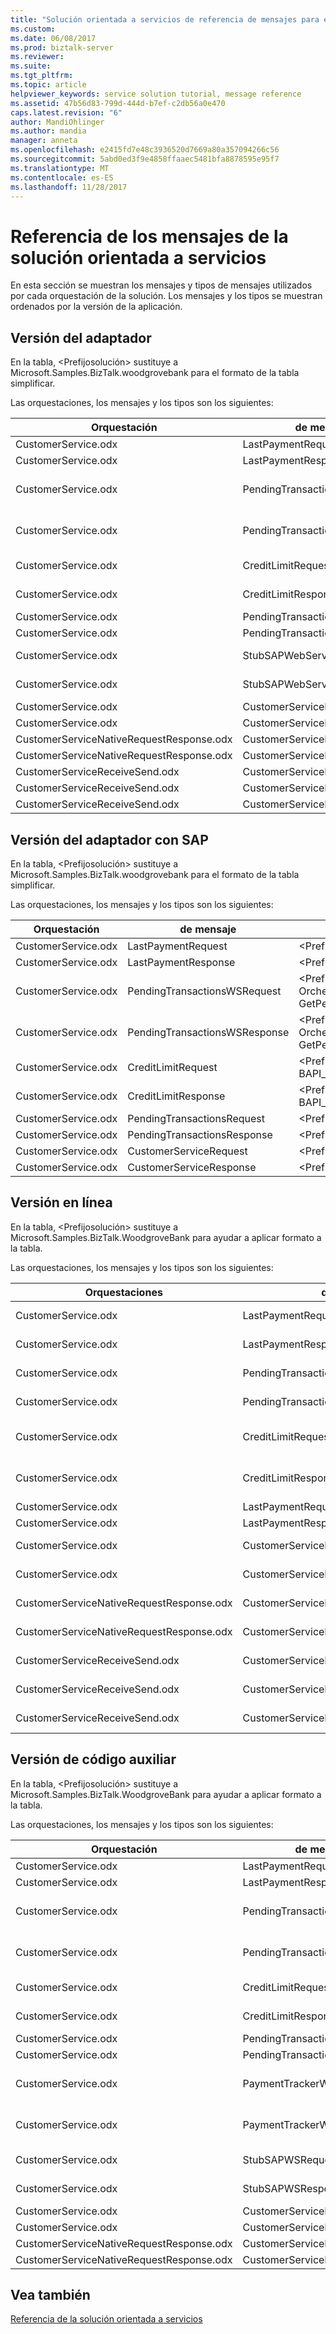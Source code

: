 ```yaml
---
title: "Solución orientada a servicios de referencia de mensajes para el servicio | Documentos de Microsoft"
ms.custom: 
ms.date: 06/08/2017
ms.prod: biztalk-server
ms.reviewer: 
ms.suite: 
ms.tgt_pltfrm: 
ms.topic: article
helpviewer_keywords: service solution tutorial, message reference
ms.assetid: 47b56d83-799d-444d-b7ef-c2db56a0e470
caps.latest.revision: "6"
author: MandiOhlinger
ms.author: mandia
manager: anneta
ms.openlocfilehash: e2415fd7e48c3936520d7669a80a357094266c56
ms.sourcegitcommit: 5abd0ed3f9e4858ffaaec5481bfa8878595e95f7
ms.translationtype: MT
ms.contentlocale: es-ES
ms.lasthandoff: 11/28/2017
---
```

# <a name="message-reference-for-the-service-oriented-solution"></a>Referencia de los mensajes de la solución orientada a servicios
En esta sección se muestran los mensajes y tipos de mensajes utilizados por cada orquestación de la solución. Los mensajes y los tipos se muestran ordenados por la versión de la aplicación.  
  
## <a name="adapter-version"></a>Versión del adaptador  
 En la tabla, \<Prefijosolución\> sustituye a Microsoft.Samples.BizTalk.woodgrovebank para el formato de la tabla simplificar.  
  
 Las orquestaciones, los mensajes y los tipos son los siguientes:  
  
|Orquestación|de mensaje|Tipo de mensaje|  
|-------------------|-------------|------------------|  
|CustomerService.odx|LastPaymentRequest|\<Prefijosolución\>. Schemas.LastPaymentRequest|  
|CustomerService.odx|LastPaymentResponse|\<Prefijosolución\>. Schemas.LastPaymentResponse|  
|CustomerService.odx|PendingTransactionsWSRequest|\<Prefijosolución\>. Orchestrations.Adapter.PendTransWS.PendingTransactionsWebService_. GetPendingTransactions_request|  
|CustomerService.odx|PendingTransactionsWSResponse|\<Prefijosolución\>. Orchestrations.Adapter.PendTransWS.PendingTransactionsWebService_. GetPendingTransactions_response|  
|CustomerService.odx|CreditLimitRequest|\<Prefijosolución\>. Schemas.BAPI_BANKACCT_GET_DETAIL. BAPI_BANKACCT_GET_DETAIL_Request|  
|CustomerService.odx|CreditLimitResponse|\<Prefijosolución\>. Schemas.BAPI_BANKACCT_GET_DETAIL. BAPI_BANKACCT_GET_DETAIL_Response|  
|CustomerService.odx|PendingTransactionsRequest|\<Prefijosolución\>. Schemas.PendingTransactionsRequest|  
|CustomerService.odx|PendingTransactionsResponse|\<Prefijosolución\>. Schemas.PendingTransactionsResponse|  
|CustomerService.odx|StubSAPWebServiceRequest|\<Prefijosolución\>. Orchestrations.Adapter.StubSAPWS.StubSAPWS_. GetAccountDetails_request|  
|CustomerService.odx|StubSAPWebServiceResponse|\<Prefijosolución\>. Orchestrations.Adapter.StubSAPWS.StubSAPWS_. GetAccountDetails_response|  
|CustomerService.odx|CustomerServiceRequest|\<Prefijosolución\>. Schemas.CustomerServiceRequest|  
|CustomerService.odx|CustomerServiceResponse|\<Prefijosolución\>. Schemas.CustomerServiceResponse|  
|CustomerServiceNativeRequestResponse.odx|CustomerServiceRequest|\<Prefijosolución\>. Schemas.CustomerServiceRequest|  
|CustomerServiceNativeRequestResponse.odx|CustomerServiceResponse|\<Prefijosolución\>. Schemas.CustomerServiceResponse|  
|CustomerServiceReceiveSend.odx|CustomerServiceResponse2|\<Prefijosolución\>. Schemas.CustomerServiceResponse|  
|CustomerServiceReceiveSend.odx|CustomerServiceResponse|\<Prefijosolución\>. Schemas.CustomerServiceResponse|  
|CustomerServiceReceiveSend.odx|CustomerServiceRequest|\<Prefijosolución\>. Schemas.CustomerServiceRequest|  
  
## <a name="adapter-with-sap-version"></a>Versión del adaptador con SAP  
 En la tabla, \<Prefijosolución\> sustituye a Microsoft.Samples.BizTalk.woodgrovebank para el formato de la tabla simplificar.  
  
 Las orquestaciones, los mensajes y los tipos son los siguientes:  
  
|Orquestación|de mensaje|Tipo de mensaje|  
|-------------------|-------------|------------------|  
|CustomerService.odx|LastPaymentRequest|\<Prefijosolución\>. Schemas.LastPaymentRequest|  
|CustomerService.odx|LastPaymentResponse|\<Prefijosolución\>. Schemas.LastPaymentResponse|  
|CustomerService.odx|PendingTransactionsWSRequest|\<Prefijosolución\>. Orchestrations.Adapter.PendTransWS.PendingTransactionsWebService_. GetPendingTransactions_request|  
|CustomerService.odx|PendingTransactionsWSResponse|\<Prefijosolución\>. Orchestrations.Adapter.PendTransWS.PendingTransactionsWebService_. GetPendingTransactions_response|  
|CustomerService.odx|CreditLimitRequest|\<Prefijosolución\>. Schemas.BAPI_BANKACCT_GET_DETAIL. BAPI_BANKACCT_GET_DETAIL_Request|  
|CustomerService.odx|CreditLimitResponse|\<Prefijosolución\>. Schemas.BAPI_BANKACCT_GET_DETAIL. BAPI_BANKACCT_GET_DETAIL_Response|  
|CustomerService.odx|PendingTransactionsRequest|\<Prefijosolución\>. Schemas.PendingTransactionsRequest|  
|CustomerService.odx|PendingTransactionsResponse|\<Prefijosolución\>. Schemas.PendingTransactionsResponse|  
|CustomerService.odx|CustomerServiceRequest|\<Prefijosolución\>. Schemas.CustomerServiceRequest|  
|CustomerService.odx|CustomerServiceResponse|\<Prefijosolución\>. Schemas.CustomerServiceResponse|  
  
## <a name="inline-version"></a>Versión en línea  
 En la tabla, \<Prefijosolución\> sustituye a Microsoft.Samples.BizTalk.WoodgroveBank para ayudar a aplicar formato a la tabla.  
  
 Las orquestaciones, los mensajes y los tipos son los siguientes:  
  
|Orquestaciones|de mensaje|Tipo de mensaje|  
|--------------------|-------------|------------------|  
|CustomerService.odx|LastPaymentRequest|\<Prefijosolución\>. Schemas.LastPaymentRequest|  
|CustomerService.odx|LastPaymentResponse|\<Prefijosolución\>. Schemas.LastPaymentResponse|  
|CustomerService.odx|PendingTransactionsWSRequest|\<Prefijosolución\>. Schemas.PendingTransactionsRequest|  
|CustomerService.odx|PendingTransactionsWSResponse|\<Prefijosolución\>. Schemas.PendingTransactionsResponse|  
|CustomerService.odx|CreditLimitRequest|\<Prefijosolución\>. Schemas.BAPI_BANKACCT_GET_DETAIL. BAPI_BANKACCT_GET_DETAIL_Request|  
|CustomerService.odx|CreditLimitResponse|\<Prefijosolución\>. Schemas.BAPI_BANKACCT_GET_DETAIL. BAPI_BANKACCT_GET_DETAIL_Response|  
|CustomerService.odx|LastPaymentRequestAfterSendPipeline|System.Xml.XmlDocument|  
|CustomerService.odx|LastPaymentResponseBeforeReceivePipeline|System.Xml.XmlDocument|  
|CustomerService.odx|CustomerServiceRequest|\<Prefijosolución\>. Schemas.CustomerServiceRequest|  
|CustomerService.odx|CustomerServiceResponse|\<Prefijosolución\>. Schemas.CustomerServiceResponse|  
|CustomerServiceNativeRequestResponse.odx|CustomerServiceRequest|\<Prefijosolución\>. Schemas.CustomerServiceRequest|  
|CustomerServiceNativeRequestResponse.odx|CustomerServiceResponse|\<Prefijosolución\>. Schemas.CustomerServiceResponse|  
|CustomerServiceReceiveSend.odx|CustomerServiceResponse2|\<Prefijosolución\>. Schemas.CustomerServiceResponse|  
|CustomerServiceReceiveSend.odx|CustomerServiceResponse|\<Prefijosolución\>. Schemas.CustomerServiceResponse|  
|CustomerServiceReceiveSend.odx|CustomerServiceRequest|\<Prefijosolución\>. Schemas.CustomerServiceRequest|  
  
## <a name="stub-version"></a>Versión de código auxiliar  
 En la tabla, \<Prefijosolución\> sustituye a Microsoft.Samples.BizTalk.WoodgroveBank para ayudar a aplicar formato a la tabla.  
  
 Las orquestaciones, los mensajes y los tipos son los siguientes:  
  
|Orquestación|de mensaje|Tipo de mensaje|  
|-------------------|-------------|------------------|  
|CustomerService.odx|LastPaymentRequest|\<Prefijosolución\>. Schemas.LastPaymentRequest|  
|CustomerService.odx|LastPaymentResponse|\<Prefijosolución\>. Schemas.LastPaymentResponse|  
|CustomerService.odx|PendingTransactionsWSRequest|\<Prefijosolución\>. Orchestrations.Stubbed.StubPendTransWS.StubPendingTransactionsWebService_. GetPendingTransactions_request|  
|CustomerService.odx|PendingTransactionsWSResponse|\<Prefijosolución\>. Orchestrations.Stubbed.StubPendTransWS.StubPendingTransactionsWebService_. GetPendingTransactions_response|  
|CustomerService.odx|CreditLimitRequest|\<Prefijosolución\>. Schemas.BAPI_BANKACCT_GET_DETAIL. BAPI_BANKACCT_GET_DETAIL_Request|  
|CustomerService.odx|CreditLimitResponse|\<Prefijosolución\>. Schemas.BAPI_BANKACCT_GET_DETAIL. BAPI_BANKACCT_GET_DETAIL_Response|  
|CustomerService.odx|PendingTransactionsRequest|\<Prefijosolución\>. Schemas.PendingTransactionsRequest|  
|CustomerService.odx|PendingTransactionsResponse|\<Prefijosolución\>. Schemas.PendingTransactionsResponse|  
|CustomerService.odx|PaymentTrackerWSRequest|\<Prefijosolución\>. Orchestrations.Stubbed.StubPmntTrckWS.StubPaymentTrackerWebService_. GetLastPayments_request|  
|CustomerService.odx|PaymentTrackerWSResponse|\<Prefijosolución\>. Orchestrations.Stubbed.StubPmntTrckWS.StubPaymentTrackerWebService_. GetLastPayments_response|  
|CustomerService.odx|StubSAPWSRequest|\<Prefijosolución\>. Orchestrations.Stubbed.StubSAPWS.StubSAPWS_. GetAccountDetails_request|  
|CustomerService.odx|StubSAPWSResponse|\<Prefijosolución\>. Orchestrations.Stubbed.StubSAPWS.StubSAPWS_. GetAccountDetails_response|  
|CustomerService.odx|CustomerServiceRequest|\<Prefijosolución\>. Schemas.CustomerServiceRequest|  
|CustomerService.odx|CustomerServiceResponse|\<Prefijosolución\>. Schemas.CustomerServiceResponse|  
|CustomerServiceNativeRequestResponse.odx|CustomerServiceRequest|\<Prefijosolución\>. Schemas.CustomerServiceRequest|  
|CustomerServiceNativeRequestResponse.odx|CustomerServiceResponse|\<Prefijosolución\>. Schemas.CustomerServiceResponse|  
  
## <a name="see-also"></a>Vea también  
 [Referencia de la solución orientada a servicios](../core/service-oriented-solution-reference.md)